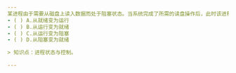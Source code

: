 ```yaml
---
某进程由于需要从磁盘上读入数据而处于阻塞状态。当系统完成了所需的读盘操作后，此时该进程的状态将_____ 。
- ( ) A.从就绪变为运行 
- ( ) B.从运行变为就绪 
- ( ) C.从运行变为阻塞 
- ( ) D.从阻塞变为就绪

> 知识点：进程状态与控制。

---
```

